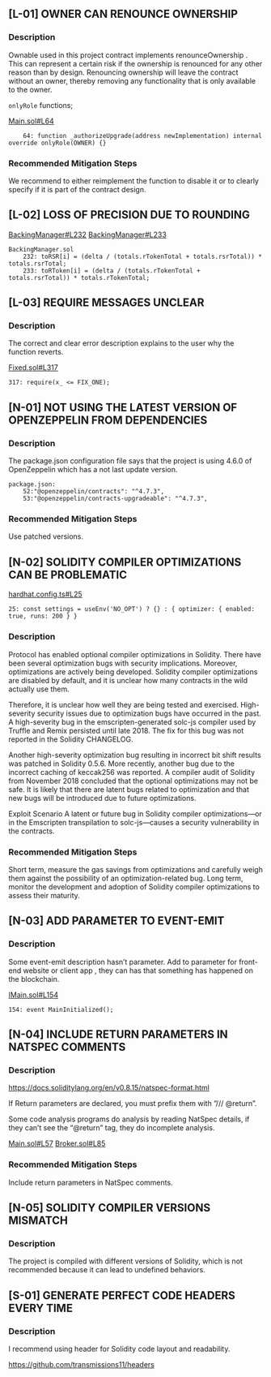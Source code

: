 ## [L-01] OWNER CAN RENOUNCE OWNERSHIP

### Description
Ownable used in this project contract implements renounceOwnership . This can represent a certain risk if the ownership is renounced for any other reason than by design. Renouncing ownership will leave the contract without an owner, thereby removing any functionality that is only available to the owner.

```onlyRole``` functions;

[Main.sol#L64](https://github.com/reserve-protocol/protocol/blob/df7ecadc2bae74244ace5e8b39e94bc992903158/contracts/p1/Main.sol#L64)

```solidity=
    64: function _authorizeUpgrade(address newImplementation) internal override onlyRole(OWNER) {}
```

### Recommended Mitigation Steps
We recommend to either reimplement the function to disable it or to clearly specify if it is part of the contract design.
## [L-02] LOSS OF PRECISION DUE TO ROUNDING
[BackingManager#L232](https://github.com/reserve-protocol/protocol/blob/df7ecadc2bae74244ace5e8b39e94bc992903158/contracts/p1/BackingManager.sol#L232)
[BackingManager#L233](https://github.com/reserve-protocol/protocol/blob/df7ecadc2bae74244ace5e8b39e94bc992903158/contracts/p1/BackingManager.sol#L233)

```solidity=
BackingManager.sol
    232: toRSR[i] = (delta / (totals.rTokenTotal + totals.rsrTotal)) * totals.rsrTotal;
    233: toRToken[i] = (delta / (totals.rTokenTotal + totals.rsrTotal)) * totals.rTokenTotal;
```

## [L-03] REQUIRE MESSAGES UNCLEAR

### Description
The correct and clear error description explains to the user why the function reverts.

[Fixed.sol#L317](https://github.com/reserve-protocol/protocol/blob/df7ecadc2bae74244ace5e8b39e94bc992903158/contracts/libraries/Fixed.sol#L317)

```solidity=
317: require(x_ <= FIX_ONE);
```

## [N-01] NOT USING THE LATEST VERSION OF OPENZEPPELIN FROM DEPENDENCIES

### Description
The package.json configuration file says that the project is using 4.6.0 of OpenZeppelin which has a not last update version.

```solidity=
package.json:
    52:"@openzeppelin/contracts": "^4.7.3",
    53:"@openzeppelin/contracts-upgradeable": "^4.7.3",
```

### Recommended Mitigation Steps
Use patched versions.

## [N-02] SOLIDITY COMPILER OPTIMIZATIONS CAN BE PROBLEMATIC
[hardhat.config.ts#L25](https://github.com/reserve-protocol/protocol/blob/df7ecadc2bae74244ace5e8b39e94bc992903158/hardhat.config.ts#L25)

```typescript=
25: const settings = useEnv('NO_OPT') ? {} : { optimizer: { enabled: true, runs: 200 } }
```

### Description
Protocol has enabled optional compiler optimizations in Solidity. There have been several optimization bugs with security implications. Moreover, optimizations are actively being developed. Solidity compiler optimizations are disabled by default, and it is unclear how many contracts in the wild actually use them.

Therefore, it is unclear how well they are being tested and exercised. High-severity security issues due to optimization bugs have occurred in the past. A high-severity bug in the emscripten-generated solc-js compiler used by Truffle and Remix persisted until late 2018. The fix for this bug was not reported in the Solidity CHANGELOG.

Another high-severity optimization bug resulting in incorrect bit shift results was patched in Solidity 0.5.6. More recently, another bug due to the incorrect caching of keccak256 was reported. A compiler audit of Solidity from November 2018 concluded that the optional optimizations may not be safe. It is likely that there are latent bugs related to optimization and that new bugs will be introduced due to future optimizations.

Exploit Scenario A latent or future bug in Solidity compiler optimizations—or in the Emscripten transpilation to solc-js—causes a security vulnerability in the contracts.

### Recommended Mitigation Steps
Short term, measure the gas savings from optimizations and carefully weigh them against the possibility of an optimization-related bug.
Long term, monitor the development and adoption of Solidity compiler optimizations to assess their maturity.

## [N-03] ADD PARAMETER TO EVENT-EMIT

### Description
Some event-emit description hasn’t parameter. Add to parameter for front-end website or client app , they can has that something has happened on the blockchain.

[IMain.sol#L154](https://github.com/reserve-protocol/protocol/blob/df7ecadc2bae74244ace5e8b39e94bc992903158/contracts/interfaces/IMain.sol#L154)

```solidity=
154: event MainInitialized();
```

## [N-04] INCLUDE RETURN PARAMETERS IN NATSPEC COMMENTS

### Description
https://docs.soliditylang.org/en/v0.8.15/natspec-format.html

If Return parameters are declared, you must prefix them with ”/// @return”.

Some code analysis programs do analysis by reading NatSpec details, if they can’t see the “@return” tag, they do incomplete analysis.

[Main.sol#L57](https://github.com/reserve-protocol/protocol/blob/df7ecadc2bae74244ace5e8b39e94bc992903158/contracts/p1/Main.sol#L57)
[Broker.sol#L85](https://github.com/reserve-protocol/protocol/blob/df7ecadc2bae74244ace5e8b39e94bc992903158/contracts/p1/Broker.sol#L85)


### Recommended Mitigation Steps
Include return parameters in NatSpec comments.

## [N-05] SOLIDITY COMPILER VERSIONS MISMATCH
### Description
The project is compiled with different versions of Solidity, which is not recommended because it can lead to undefined behaviors.

## [S-01] GENERATE PERFECT CODE HEADERS EVERY TIME
### Description
I recommend using header for Solidity code layout and readability.

https://github.com/transmissions11/headers
